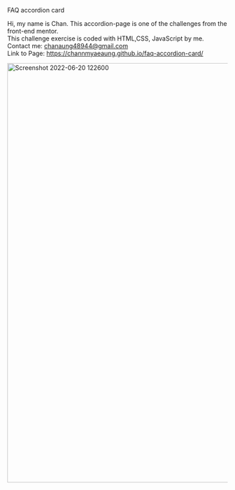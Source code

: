 FAQ accordion card

Hi, my name is Chan. This accordion-page is one of the challenges from the front-end mentor. <br> This challenge exercise is coded with HTML,CSS, JavaScript by me.
<br>
Contact me: chanaung48944@gmail.com
<br>
Link to Page: https://channmyaeaung.github.io/faq-accordion-card/
<br>

<img width="960" alt="Screenshot 2022-06-20 122600" src="https://user-images.githubusercontent.com/37863283/174537870-a058cd6e-8153-4e56-a043-31b66d7a5ba8.png">
